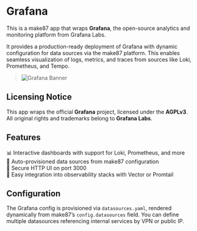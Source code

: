 # Grafana

This is a make87 app that wraps **Grafana**, the open-source analytics and monitoring platform from Grafana Labs.

It provides a production-ready deployment of Grafana with dynamic configuration for data sources via the make87 platform. This enables seamless visualization of logs, metrics, and traces from sources like Loki, Prometheus, and Tempo.

> ![Grafana Banner](https://grafana.com/media/products/cloud/grafana/grafana-dashboard-english.png?w=900)

## Licensing Notice

This app wraps the official **Grafana** project, licensed under the **AGPLv3**.  
All original rights and trademarks belong to **Grafana Labs**.

## Features

📊 Interactive dashboards with support for Loki, Prometheus, and more  
🔌 Auto-provisioned data sources from make87 configuration  
🔐 Secure HTTP UI on port 3000  
🧩 Easy integration into observability stacks with Vector or Promtail

## Configuration

The Grafana config is provisioned via `datasources.yaml`, rendered dynamically from make87’s `config.datasources` field. You can define multiple datasources referencing internal services by VPN or public IP.
